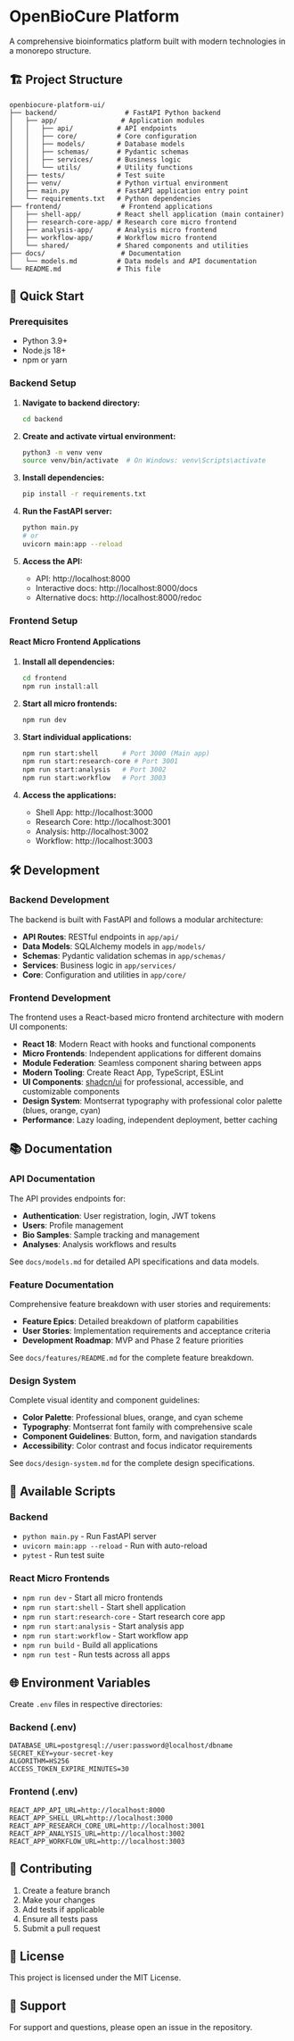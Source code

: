 # OpenBioCure Platform

A comprehensive bioinformatics platform built with modern technologies in a monorepo structure.

## 🏗️ Project Structure

```
openbiocure-platform-ui/
├── backend/                 # FastAPI Python backend
│   ├── app/                # Application modules
│   │   ├── api/           # API endpoints
│   │   ├── core/          # Core configuration
│   │   ├── models/        # Database models
│   │   ├── schemas/       # Pydantic schemas
│   │   ├── services/      # Business logic
│   │   └── utils/         # Utility functions
│   ├── tests/             # Test suite
│   ├── venv/              # Python virtual environment
│   ├── main.py            # FastAPI application entry point
│   └── requirements.txt   # Python dependencies
├── frontend/               # Frontend applications
│   ├── shell-app/         # React shell application (main container)
│   ├── research-core-app/ # Research core micro frontend
│   ├── analysis-app/      # Analysis micro frontend
│   ├── workflow-app/      # Workflow micro frontend
│   └── shared/            # Shared components and utilities
├── docs/                   # Documentation
│   └── models.md          # Data models and API documentation
└── README.md              # This file
```

## 🚀 Quick Start

### Prerequisites

- Python 3.9+
- Node.js 18+
- npm or yarn

### Backend Setup

1. **Navigate to backend directory:**
   ```bash
   cd backend
   ```

2. **Create and activate virtual environment:**
   ```bash
   python3 -m venv venv
   source venv/bin/activate  # On Windows: venv\Scripts\activate
   ```

3. **Install dependencies:**
   ```bash
   pip install -r requirements.txt
   ```

4. **Run the FastAPI server:**
   ```bash
   python main.py
   # or
   uvicorn main:app --reload
   ```

5. **Access the API:**
   - API: http://localhost:8000
   - Interactive docs: http://localhost:8000/docs
   - Alternative docs: http://localhost:8000/redoc

### Frontend Setup

#### React Micro Frontend Applications

1. **Install all dependencies:**
   ```bash
   cd frontend
   npm run install:all
   ```

2. **Start all micro frontends:**
   ```bash
   npm run dev
   ```

3. **Start individual applications:**
   ```bash
   npm run start:shell      # Port 3000 (Main app)
   npm run start:research-core # Port 3001
   npm run start:analysis   # Port 3002
   npm run start:workflow   # Port 3003
   ```

4. **Access the applications:**
   - Shell App: http://localhost:3000
   - Research Core: http://localhost:3001
   - Analysis: http://localhost:3002
   - Workflow: http://localhost:3003

## 🛠️ Development

### Backend Development

The backend is built with FastAPI and follows a modular architecture:

- **API Routes**: RESTful endpoints in `app/api/`
- **Data Models**: SQLAlchemy models in `app/models/`
- **Schemas**: Pydantic validation schemas in `app/schemas/`
- **Services**: Business logic in `app/services/`
- **Core**: Configuration and utilities in `app/core/`

### Frontend Development

The frontend uses a React-based micro frontend architecture with modern UI components:

- **React 18**: Modern React with hooks and functional components
- **Micro Frontends**: Independent applications for different domains
- **Module Federation**: Seamless component sharing between apps
- **Modern Tooling**: Create React App, TypeScript, ESLint
- **UI Components**: [shadcn/ui](https://ui.shadcn.com/docs/components-json) for professional, accessible, and customizable components
- **Design System**: Montserrat typography with professional color palette (blues, orange, cyan)
- **Performance**: Lazy loading, independent deployment, better caching

## 📚 Documentation

### API Documentation
The API provides endpoints for:

- **Authentication**: User registration, login, JWT tokens
- **Users**: Profile management
- **Bio Samples**: Sample tracking and management
- **Analyses**: Analysis workflows and results

See `docs/models.md` for detailed API specifications and data models.

### Feature Documentation
Comprehensive feature breakdown with user stories and requirements:

- **Feature Epics**: Detailed breakdown of platform capabilities
- **User Stories**: Implementation requirements and acceptance criteria
- **Development Roadmap**: MVP and Phase 2 feature priorities

See `docs/features/README.md` for the complete feature breakdown.

### Design System
Complete visual identity and component guidelines:

- **Color Palette**: Professional blues, orange, and cyan scheme
- **Typography**: Montserrat font family with comprehensive scale
- **Component Guidelines**: Button, form, and navigation standards
- **Accessibility**: Color contrast and focus indicator requirements

See `docs/design-system.md` for the complete design specifications.

## 🔧 Available Scripts

### Backend
- `python main.py` - Run FastAPI server
- `uvicorn main:app --reload` - Run with auto-reload
- `pytest` - Run test suite

### React Micro Frontends
- `npm run dev` - Start all micro frontends
- `npm run start:shell` - Start shell application
- `npm run start:research-core` - Start research core app
- `npm run start:analysis` - Start analysis app
- `npm run start:workflow` - Start workflow app
- `npm run build` - Build all applications
- `npm run test` - Run tests across all apps

## 🌐 Environment Variables

Create `.env` files in respective directories:

### Backend (.env)
```env
DATABASE_URL=postgresql://user:password@localhost/dbname
SECRET_KEY=your-secret-key
ALGORITHM=HS256
ACCESS_TOKEN_EXPIRE_MINUTES=30
```

### Frontend (.env)
```env
REACT_APP_API_URL=http://localhost:8000
REACT_APP_SHELL_URL=http://localhost:3000
REACT_APP_RESEARCH_CORE_URL=http://localhost:3001
REACT_APP_ANALYSIS_URL=http://localhost:3002
REACT_APP_WORKFLOW_URL=http://localhost:3003
```

## 📝 Contributing

1. Create a feature branch
2. Make your changes
3. Add tests if applicable
4. Ensure all tests pass
5. Submit a pull request

## 📄 License

This project is licensed under the MIT License.

## 🤝 Support

For support and questions, please open an issue in the repository.
